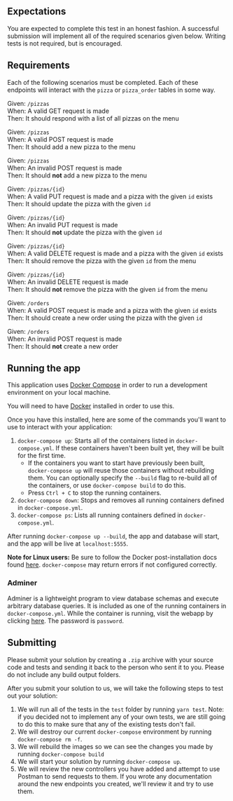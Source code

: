 ## Expectations
You are expected to complete this test in an honest fashion. A successful submission will implement all
of the required scenarios given below. Writing tests is not required, but is encouraged.

## Requirements
Each of the following scenarios must be completed. 
Each of these endpoints will interact with the `pizza` or `pizza_order` tables in some way.

Given: `/pizzas`  
When: A valid GET request is made  
Then: It should respond with a list of all pizzas on the menu

Given: `/pizzas`  
When: A valid POST request is made  
Then: It should add a new pizza to the menu

Given: `/pizzas`  
When: An invalid POST request is made  
Then: It should **not** add a new pizza to the menu

Given: `/pizzas/{id}`  
When: A valid PUT request is made and a pizza with the given `id` exists  
Then: It should update the pizza with the given `id`

Given: `/pizzas/{id}`  
When: An invalid PUT request is made  
Then: It should **not** update the pizza with the given `id`

Given: `/pizzas/{id}`  
When: A valid DELETE request is made and a pizza with the given `id` exists  
Then: It should remove the pizza with the given `id` from the menu

Given: `/pizzas/{id}`  
When: An invalid DELETE request is made  
Then: It should **not** remove the pizza with the given `id` from the menu

Given: `/orders`  
When: A valid POST request is made and a pizza with the given `id` exists  
Then: It should create a new order using the pizza with the given `id`

Given: `/orders`  
When: An invalid POST request is made  
Then: It should **not** create a new order

## Running the app

This application uses [Docker Compose](https://docs.docker.com/compose/overview/) in order to run a development environment
on your local machine. 

You will need to have [Docker](https://store.docker.com/search?type=edition&offering=community)
installed in order to use this.

Once you have this installed, here are some of the commands you'll want to use to interact with your application:

1. `docker-compose up`: Starts all of the containers listed in `docker-compose.yml`. If these containers haven't been built
   yet, they will be built for the first time.
    - If the containers you want to start have previously been built, `docker-compose up` will reuse those containers without
      rebuilding them. You can optionally specify the `--build` flag to re-build all of the containers, or use `docker-compose build`
      to do this.
    - Press `Ctrl + C` to stop the running containers.
2. `docker-compose down`: Stops and removes all running containers defined in `docker-compose.yml`.
3. `docker-compose ps`: Lists all running containers defined in `docker-compose.yml`.

After running `docker-compose up --build`, the app and database will start, and the app will be live at `localhost:5555`.

**Note for Linux users:** Be sure to follow the Docker post-installation docs found [here](https://docs.docker.com/engine/installation/linux/linux-postinstall/).
`docker-compose` may return errors if not configured correctly.

### Adminer

Adminer is a lightweight program to view database schemas and execute arbitrary database queries.  It is included as one of
the running containers in `docker-compose.yml`. While the container is running, visit the webapp by 
clicking [here](http://localhost:8080/?pgsql=db&username=postgres&db=postgres&ns=public).
The password is `password`.

## Submitting

Please submit your solution by creating a `.zip` archive with your source code and tests and sending it back to the person who
sent it to you.  Please do not include any build output folders.

After you submit your solution to us, we will take the following steps to test out your solution:

1. We will run all of the tests in the `test` folder by running `yarn test`.  Note: if you decided not to implement any of
   your own tests, we are still going to do this to make sure that any of the existing tests don't fail.
2. We will destroy our current `docker-compose` environment by running `docker-compose rm -f`.
3. We will rebuild the images so we can see the changes you made by running `docker-compose build`
4. We will start your solution by running `docker-compose up`.
5. We will review the new controllers you have added and attempt to use Postman to send requests to them.  If you wrote any
   documentation around the new endpoints you created, we'll review it and try to use them.
